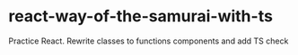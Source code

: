 # react-way-of-the-samurai-with-ts
Practice React. Rewrite classes to functions components and add TS check
